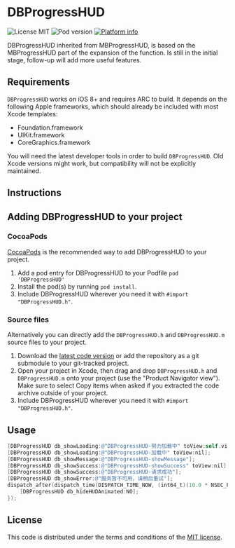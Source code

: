 # DBProgressHUD

![License MIT](https://img.shields.io/github/license/mashape/apistatus.svg?maxAge=2592000)
![Pod version](https://img.shields.io/cocoapods/v/DBProgressHUD.svg?style=flat)
[![Platform info](https://img.shields.io/cocoapods/p/DBProgressHUD.svg?style=flat)](http://cocoadocs.org/docsets/DBProgressHUD)


DBProgressHUD inherited from MBProgressHUD, is based on the MBProgressHUD part of the expansion of the function. Is still in the initial stage, follow-up will add more useful features.

## Requirements

`DBProgressHUD` works on iOS 8+ and requires ARC to build. It depends on the following Apple frameworks, which should already be included with most Xcode templates:

- Foundation.framework
- UIKit.framework
- CoreGraphics.framework

You will need the latest developer tools in order to build `DBProgressHUD`. Old Xcode versions might work, but compatibility will not be explicitly maintained.

## Instructions

## Adding DBProgressHUD to your project

### CocoaPods

[CocoaPods](http://cocoapods.org/) is the recommended way to add DBProgressHUD to your project.

1. Add a pod entry for DBProgressHUD to your Podfile `pod 'DBProgressHUD'`
2. Install the pod(s) by running `pod install`.
3. Include DBProgressHUD wherever you need it with `#import "DBProgressHUD.h"`.

### Source files

Alternatively you can directly add the `DBProgressHUD.h` and `DBProgressHUD.m` source files to your project.

1. Download the [latest code version](https://github.com/Dabay-Tech/DBProgressHUD.git) or add the repository as a git submodule to your git-tracked project.
2. Open your project in Xcode, then drag and drop `DBProgressHUD.h` and `DBProgressHUD.m` onto your project (use the "Product Navigator view"). Make sure to select Copy items when asked if you extracted the code archive outside of your project.
3. Include DBProgressHUD wherever you need it with `#import "DBProgressHUD.h"`.

## Usage

```objective-c
[DBProgressHUD db_showLoading:@"DBProgressHUD-努力加载中" toView:self.view];
[DBProgressHUD db_showLoading:@"DBProgressHUD-加载中" toView:nil];
[DBProgressHUD db_showMessage:@"DBProgressHUD-showMessage"];
[DBProgressHUD db_showSuccess:@"DBProgressHUD-showSuccess" toView:nil];
[DBProgressHUD db_showSuccess:@"DBProgressHUD-请求成功"];
[DBProgressHUD db_showError:@"服务暂不可用，请稍后重试"];
dispatch_after(dispatch_time(DISPATCH_TIME_NOW, (int64_t)(10.0 * NSEC_PER_SEC)), dispatch_get_main_queue(), ^{
    [DBProgressHUD db_hideHUDAnimated:NO];
});
```

## License

This code is distributed under the terms and conditions of the [MIT license](https://github.com/jdg/MBProgressHUD/blob/master/LICENSE).



